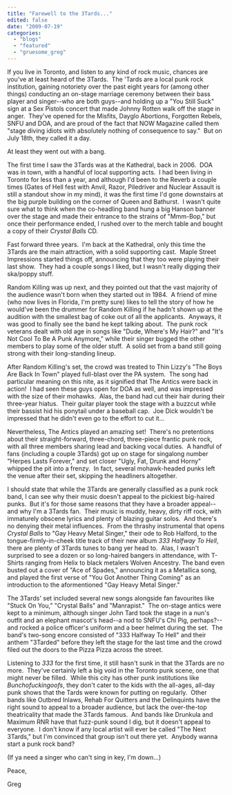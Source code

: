 ```yaml
---
title: "Farewell to the 3Tards..."
edited: false
date: "2009-07-19"
categories:
  - "blogs"
  - "featured"
  - "gruesome_greg"
---
```


If you live in Toronto, and listen to any kind of rock music, chances are you've at least heard of the 3Tards.  The 'Tards are a local punk rock institution, gaining notoriety over the past eight years for (among other things) conducting an on-stage marriage ceremony between their bass player and singer--who are both guys--and holding up a "You Still Suck" sign at a Sex Pistols concert that made Johnny Rotten walk off the stage in anger.  They've opened for the Misfits, Dayglo Abortions, Forgotten Rebels, SNFU and DOA, and are proud of the fact that NOW Magazine called them "stage diving idiots with absolutely nothing of consequence to say."  But on July 18th, they called it a day.

At least they went out with a bang.

The first time I saw the 3Tards was at the Kathedral, back in 2006.  DOA was in town, with a handful of local supporting acts.  I had been living in Toronto for less than a year, and although I'd been to the Reverb a couple times (Gates of Hell fest with Anvil, Razor, Piledriver and Nuclear Assault is still a standout show in my mind), it was the first time I'd gone downstairs at the big purple building on the corner of Queen and Bathurst.  I wasn't quite sure what to think when the co-headling band hung a big Hanson banner over the stage and made their entrance to the strains of "Mmm-Bop," but once their performance ended, I rushed over to the merch table and bought a copy of their _Crystal Balls_ CD.

Fast forward three years.  I'm back at the Kathedral, only this time the 3Tards are the main attraction, with a solid supporting cast.  Maple Street Impressions started things off, announcing that they too were playing their last show.  They had a couple songs I liked, but I wasn't really digging their ska/poppy stuff.

Random Killing was up next, and they pointed out that the vast majority of the audience wasn't born when they started out in 1984.  A friend of mine (who now lives in Florida, I'm pretty sure) likes to tell the story of how he would've been the drummer for Random Killing if he hadn't shown up at the audition with the smallest bag of coke out of all the applicants.  Anyways, it was good to finally see the band he kept talking about.  The punk rock veterans dealt with old age in songs like "Dude, Where's My Hair?" and "It's Not Cool To Be A Punk Anymore," while their singer bugged the other members to play some of the older stuff.  A solid set from a band still going strong with their long-standing lineup.

After Random Killing's set, the crowd was treated to Thin Lizzy's "The Boys Are Back In Town" played full-blast over the PA system.  The song had particular meaning on this nite, as it signified that The Antics were back in action!  I had seen these guys open for DOA as well, and was impressed with the size of their mohawks.  Alas, the band had cut their hair during their three-year hiatus.  Their guitar player took the stage with a buzzcut while their bassist hid his ponytail under a baseball cap.  Joe Dick wouldn't be impressed that he didn't even go to the effort to cut it...

Nevertheless, The Antics played an amazing set!  There's no pretentions about their straight-forward, three-chord, three-piece frantic punk rock, with all three members sharing lead and backing vocal duties.  A handful of fans (including a couple 3Tards) got up on stage for singalong number "Herpes Lasts Forever," and set closer "Ugly, Fat, Drunk and Horny" whipped the pit into a frenzy.  In fact, several mohawk-headed punks left the venue after their set, skipping the headliners altogether.

I should state that while the 3Tards are generally classified as a punk rock band, I can see why their music doesn't appeal to the pickiest big-haired punks.  But it's for those same reasons that they have a broader appeal--and why I'm a 3Tards fan.  Their music is muddy, heavy, dirty riff rock, with immaturely obscene lyrics and plenty of blazing guitar solos.  And there's no denying their metal influences.  From the thrashy instrumental that opens _Crystal Balls_ to "Gay Heavy Metal Singer," their ode to Rob Halford, to the tongue-firmly-in-cheek title track of their new album _333 Halfway To Hell_, there are plenty of 3Tards tunes to bang yer head to.  Alas, I wasn't surprised to see a dozen or so long-haired bangers in attendance, with T-Shirts ranging from Helix to black metalers Wolven Ancestry. The band even busted out a cover of "Ace of Spades," announcing it as a Metallica song, and played the first verse of "You Got Another Thing Coming" as an introduction to the aformentioned "Gay Heavy Metal Singer."

The 3Tards' set included several new songs alongside fan favourites like "Stuck On You," "Crystal Balls" and "Manrapist."  The on-stage antics were kept to a minimum, although singer John Tard took the stage in a nun's outfit and an elephant mascot's head--a nod to SNFU's Chi Pig, perhaps?--and rocked a police officer's uniform and a beer helmet during the set.  The band's two-song encore consisted of "333 Halfway To Hell" and their anthem "3Tarded" before they left the stage for the last time and the crowd filed out the doors to the Pizza Pizza across the street.

Listening to _333_ for the first time, it still hasn't sunk in that the 3Tards are no more.  They've certainly left a big void in the Toronto punk scene, one that might never be filled.  While this city has other punk institutions like _Bunchofuckingoofs_, they don't cater to the kids with the all-ages, all-day punk shows that the Tards were known for putting on regularly.  Other bands like Outbred Inlaws, Rehab For Quitters and the Delinquints have the right sound to appeal to a broader audience, but lack the over-the-top theatricality that made the 3Tards famous.  And bands like Drunkula and Maximum RNR have that fuzz-punk sound I dig, but it doesn't appeal to everyone.  I don't know if any local artist will ever be called "The Next 3Tards," but I'm convinced that group isn't out there yet.  Anybody wanna start a punk rock band?

(If ya need a singer who can't sing in key, I'm down...)

Peace,

Greg
